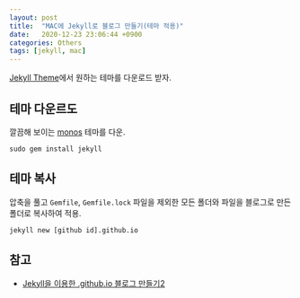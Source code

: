 ```yaml
---
layout: post
title:  "MAC에 Jekyll로 블로그 만들기(테마 적용)"
date:   2020-12-23 23:06:44 +0900
categories: Others
tags: [jekyll, mac]
---
```



[Jekyll Theme](http://jekyllthemes.org/)에서 원하는 테마를 다운로드 받자.

## 테마 다운르도
깔끔해 보이는 [monos](http://jekyllthemes.org/themes/monos) 테마를 다운.
```
sudo gem install jekyll
```


## 테마 복사
압축을 풀고 `Gemfile`, `Gemfile.lock` 파일을 제외한 모든 폴더와 파일을 블로그로 만든 폴더로 복사하여 적용.

```
jekyll new [github id].github.io
```


## 참고
* [Jekyll을 이용한 .github.io 블로그 만들기2](https://gmlwjd9405.github.io/2017/10/06/Jekyll-github.io-blog-2.html)
